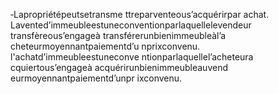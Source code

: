 ‐Lapropriétépeutsetransme ttreparventeous’acquérirpar achat.
Lavented’immeubleestuneconventionparlaquellelevendeur transfèreous’engageà transférerunbienimmeubleàl’a cheteurmoyennantpaiementd’u nprixconvenu.
l'achatd’immeubleestuneconve ntionparlaquellel’acheteura cquiertous’engageà acquérirunbienimmeubleauvend eurmoyennantpaiementd’unpr ixconvenu.